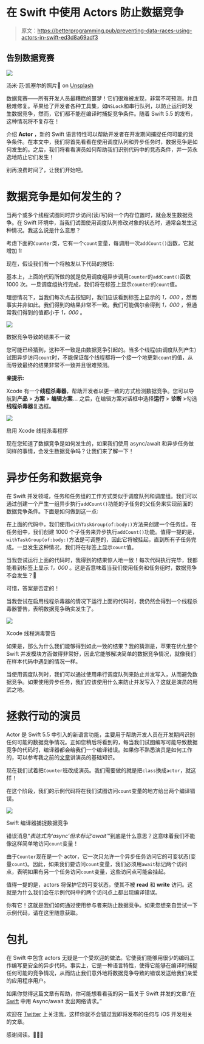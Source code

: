 # 在 Swift 中使用 Actors 防止数据竞争

> 原文：<https://betterprogramming.pub/preventing-data-races-using-actors-in-swift-ed3d8a69adf3>

## 告别数据竞赛

![](img/de86bc9895d90ecfbc9afd1e41e821aa.png)

汤米·范·凯塞尔的照片🤙 on [Unsplash](https://unsplash.com?utm_source=medium&utm_medium=referral)

数据竞赛——所有开发人员最糟糕的噩梦！它们很难被发现，非常不可预测，并且极难修复。苹果给了开发者各种工具集，如`NSLock`和串行队列，以防止运行时发生数据竞争，然而，它们都不能在编译时捕捉竞争条件。随着 Swift 5.5 的发布，这种情况将不复存在！

介绍 **Actor** ，新的 Swift 语言特性可以帮助开发者在开发期间捕捉任何可能的竞争条件。在本文中，我们将首先看看在使用调度队列和异步任务时，数据竞争是如何发生的。之后，我们将看看演员如何帮助我们识别代码中的竞态条件，并一劳永逸地防止它们发生！

别再浪费时间了，让我们开始吧。

# 数据竞争是如何发生的？

当两个或多个线程试图同时异步访问(读/写)同一个内存位置时，就会发生数据竞争。在 Swift 环境中，当我们试图使用调度队列修改对象的状态时，通常会发生这种情况。我这么说是什么意思？

考虑下面的`Counter`类，它有一个`count`变量，每调用一次`addCount()`函数，它就增加 1:

现在，假设我们有一个将触发以下代码的按钮:

基本上，上面的代码所做的就是使用调度组异步调用`Counter`的`addCount()`函数 1000 次。一旦调度组执行完成，我们将在标签上显示`counter`的`count`值。

理想情况下，当我们每次点击按钮时，我们应该看到标签上显示的 *1，000* ，然而事实并非如此。我们得到的结果非常不一致。我们可能偶尔会得到 *1，000* ，但通常我们得到的值都小于 *1，000* 。

![](img/f58893cbfadf2ab98728169e690e9fe1.png)

数据竞争导致的结果不一致

您可能已经猜到，这种不一致是由数据竞争引起的。当多个线程(由调度队列产生)试图异步访问`count`时，不能保证每个线程都将一个接一个地更新`count`的值，从而导致最终的结果非常不一致并且很难预测。

**亲提示:**

Xcode 有一个**线程杀毒器**，帮助开发者以更一致的方式检测数据竞争。您可以导航到**产品** > **方案** > **编辑方案…** 之后，在编辑方案对话框中选择**运行** > **诊断** >勾选**线程杀毒器**复选框。

![](img/638974087b2b19e2a8ede0363c9496e3.png)

启用 Xcode 线程杀毒程序

现在您知道了数据竞争是如何发生的，如果我们使用 async/await 和异步任务做同样的事情，会发生数据竞争吗？让我们来了解一下！

# 异步任务和数据竞争

在 Swift 并发领域，任务和任务组的工作方式类似于调度队列和调度组。我们可以通过创建一个产生一组异步执行`addCount()`功能的子任务的父任务来实现前面的数据竞争条件。下面是如何做到这一点:

在上面的代码中，我们使用`withTaskGroup(of:body:)`方法来创建一个任务组。在任务组中，我们创建 1000 个子任务来异步执行`addCount()`功能。值得一提的是，`withTaskGroup(of:body:)`方法是可调整的，因此它将被挂起，直到所有子任务完成。一旦发生这种情况，我们将在标签上显示`count`值。

当我尝试运行上面的代码时，我得到的结果惊人地一致！每次代码执行完毕，我都能看到标签上显示 *1，000* 。这是否意味着当我们使用任务和任务组时，数据竞争不会发生？🤔

可惜，答案是否定的！

当我尝试在启用线程杀毒器的情况下运行上面的代码时，我仍然会得到一个线程杀毒器警告，表明数据竞争确实发生了。

![](img/45c71e63fecfccf5ee987925aefaaf3f.png)

Xcode 线程消毒警告

如果是，那么为什么我们能够得到如此一致的结果？我的猜测是，苹果在优化整个 Swift 并发模块方面做得非常好，因此它能够解决简单的数据竞争情况，就像我们在样本代码中遇到的情况一样。

当使用调度队列时，我们可以通过使用串行调度队列来防止并发写入，从而避免数据竞争。如果使用异步任务，我们应该使用什么来防止并发写入？这就是演员的用武之地。

# 拯救行动的演员

Actor 是 Swift 5.5 中引入的新语言功能，主要用于帮助开发人员在开发期间识别任何可能的数据竞争情况。正如您稍后将看到的，每当我们试图编写可能导致数据竞争的代码时，编译器都会给我们一个编译错误。如果你不熟悉演员是如何工作的，可以参考我之前的[文章](https://swiftsenpai.com/swift/swift-concurrency-get-started/#actor)讲演员的基础知识。

现在我们试着把`Counter`班改成演员。我们需要做的就是把`class`换成`actor`，就这样！

在这个阶段，我们的示例代码将在我们试图访问`count`变量的地方给出两个编译错误。

![](img/fe28a328ab00faed4faaaebf5041bf82.png)

Swift 编译器捕捉数据竞争

错误消息“*表达式为‘async’但未标记‘await’*”到底是什么意思？这意味着我们不能像这样简单地访问`count`变量！

由于`Counter`现在是一个 actor，它一次只允许一个异步任务访问它的可变状态(变量`count`)。因此，如果我们要访问`count`变量，我们必须用`await`标记两个访问点，表明如果有另一个任务访问`count`变量，这些访问点可能会挂起。

值得一提的是，actors 将保护它的可变状态，使其不被 **read** 和 **write** 访问。这就是为什么我们会在示例代码中的两个访问点上都出现编译错误。

你有它！这就是我们如何通过使用参与者来防止数据竞争。如果您想亲自尝试一下示例代码，请在这里随意获取。

# 包扎

在 Swift 中包含 actors 无疑是一个受欢迎的做法。它使我们能够用很少的编码工作编写更安全的异步代码。事实上，它是一种语言特性，使得它能够在编译时捕捉任何可能的竞争情况，从而防止我们意外地将数据竞争导致的错误发送给我们亲爱的应用程序用户。

如果你觉得这篇文章有帮助，你可能想看看我的另一篇关于 Swift 并发的文章:“[在 Swift](https://swiftsenpai.com/swift/async-await-network-requests/) 中用 Async/await 发出网络请求。”

欢迎在 [Twitter](https://twitter.com/Lee_Kah_Seng) 上关注我，这样你就不会错过我即将发布的任何与 iOS 开发相关的文章。

感谢阅读。👨🏻‍💻